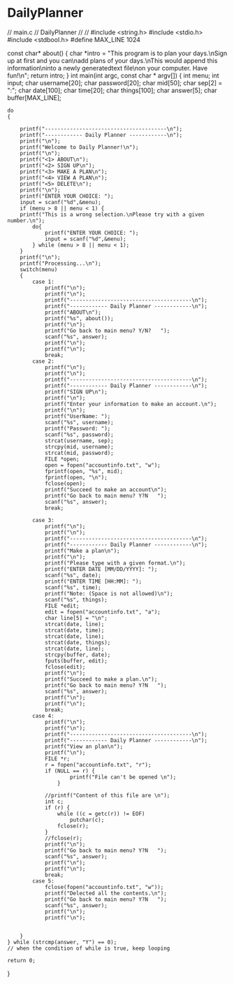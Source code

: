 # DailyPlanner
//  main.c
//  DailyPlanner
//
//
#include <string.h>
#include <stdio.h>
#include <stdbool.h>
#define MAX_LINE 1024

const char* about()
{
    char *intro = "This program is to plan your days.\nSign up at first and you can\nadd plans of your days.\nThis would append this information\ninto a newly generatedtext file\non your computer. Have fun!\n";
    return intro;
}
int main(int argc, const char * argv[]) {
    int menu;
    int input;
    char username[20];
    char password[20];
    char mid[50];
    char sep[2] = ":";
    char date[100];
    char time[20];
    char things[100];
    char answer[5];
    char buffer[MAX_LINE];
    
    
    do
    {
        
        printf("---------------------------------------\n");
        printf("------------ Daily Planner ------------\n");
        printf("\n");
        printf("Welcome to Daily Planner!\n");
        printf("\n");
        printf("<1> ABOUT\n");
        printf("<2> SIGN UP\n");
        printf("<3> MAKE A PLAN\n");
        printf("<4> VIEW A PLAN\n");
        printf("<5> DELETE\n");
        printf("\n");
        printf("ENTER YOUR CHOICE: ");
        input = scanf("%d",&menu);
        if (menu > 8 || menu < 1) {
        printf("This is a wrong selection.\nPlease try with a given number.\n");
            do{
                printf("ENTER YOUR CHOICE: ");
                input = scanf("%d",&menu);
            } while (menu > 8 || menu < 1);
        }
        printf("\n");
        printf("Processing...\n");
        switch(menu)
        {
            case 1:
                printf("\n");
                printf("\n");
                printf("---------------------------------------\n");
                printf("------------ Daily Planner ------------\n");
                printf("ABOUT\n");
                printf("%s", about());
                printf("\n");
                printf("Go back to main menu? Y/N?   ");
                scanf("%s", answer);
                printf("\n");
                printf("\n");
                break;
            case 2:
                printf("\n");
                printf("\n");
                printf("---------------------------------------\n");
                printf("------------ Daily Planner ------------\n");
                printf("SIGN UP\n");
                printf("\n");
                printf("Enter your information to make an account.\n");
                printf("\n");
                printf("UserName: ");
                scanf("%s", username);
                printf("Password: ");
                scanf("%s", password);
                strcat(username, sep);
                strcpy(mid, username);
                strcat(mid, password);
                FILE *open;
                open = fopen("accountinfo.txt", "w");
                fprintf(open, "%s", mid);
                fprintf(open, "\n");
                fclose(open);
                printf("Succeed to make an account\n");
                printf("Go back to main menu? Y?N   ");
                scanf("%s", answer);
                break;
                
            case 3:
                printf("\n");
                printf("\n");
                printf("---------------------------------------\n");
                printf("------------ Daily Planner ------------\n");
                printf("Make a plan\n");
                printf("\n");
                printf("Please type with a given format.\n");
                printf("ENTER DATE [MM/DD/YYYY]: ");
                scanf("%s", date);
                printf("ENTER TIME [HH:MM]: ");
                scanf("%s", time);
                printf("Note: (Space is not allowed)\n");
                scanf("%s", things);
                FILE *edit;
                edit = fopen("accountinfo.txt", "a");
                char line[5] = "\n";
                strcat(date, line);
                strcat(date, time);
                strcat(date, line);
                strcat(date, things);
                strcat(date, line);
                strcpy(buffer, date);
                fputs(buffer, edit);
                fclose(edit);
                printf("\n");
                printf("Succeed to make a plan.\n");
                printf("Go back to main menu? Y?N   ");
                scanf("%s", answer);
                printf("\n");
                printf("\n");
                break;
            case 4:
                printf("\n");
                printf("\n");
                printf("---------------------------------------\n");
                printf("------------ Daily Planner ------------\n");
                printf("View an plan\n");
                printf("\n");
                FILE *r;
                r = fopen("accountinfo.txt", "r");
                if (NULL == r) {
                        printf("File can't be opened \n");
                    }
                 
                //printf("Content of this file are \n");
                int c;
                if (r) {
                    while ((c = getc(r)) != EOF)
                        putchar(c);
                    fclose(r);
                }
                //fclose(r);
                printf("\n");
                printf("Go back to main menu? Y?N   ");
                scanf("%s", answer);
                printf("\n");
                printf("\n");
                break;
            case 5:
                fclose(fopen("accountinfo.txt", "w"));
                printf("Delected all the contents.\n");
                printf("Go back to main menu? Y?N   ");
                scanf("%s", answer);
                printf("\n");
                printf("\n");

                
        }
    } while (strcmp(answer, "Y") == 0);
    // when the condition of while is true, keep looping

    return 0;
    
    
}


